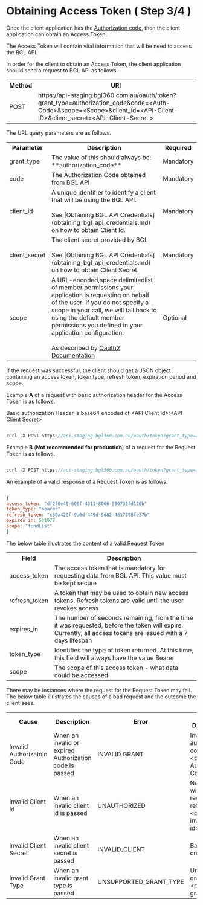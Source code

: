 # Obtaining Access Token ( Step 3/4 )

Once the client application has the [Authorization code](request_for_an_authorization_code.md), then the client application can obtain an Access Token.

The Access Token will contain vital information that will be need to access the BGL API.

In order for the client to obtain an Access Token, the client application should send a request to BGL API as follows.

<table>
    <tr>
        <th>Method</th>
        <th>URI</th>
    </tr>
    <tr>
        <td>POST</td>
        <td>https://api-staging.bgl360.com.au/oauth/token?grant_type=authorization_code&code=&lt;Auth-Code&gt;&scope=&lt;Scope&gt;&client_id=&lt;API-Client-ID&gt;&client_secret=&lt;API-Client-Secret &gt;</td>
    </tr>
</table>

The URL query parameters are as follows.

<table>
    <tr>
        <th>Parameter</th>
        <th>Description</th>
        <th>Required</th>
    </tr>
    <tr>
        <td>grant_type</td>
        <td>The value of this should always be: **authorization_code**</td>
        <td>Mandatory</td>
    </tr>
    <tr>
        <td>code</td>
        <td>The Authorization Code obtained from BGL API</td>
        <td>Mandatory</td>
    </tr>
    <tr>
        <td>client_id</td>
        <td>A unique identifier to identify a client that will be using the BGL API.<br><br>See [Obtaining BGL API Credentials](obtaining_bgl_api_credentials.md) on how to obtain Client Id.</td>
        <td>Mandatory</td>
    </tr>
    <tr>
        <td>client_secret</td>
        <td>The client secret provided by BGL<br><br>See [Obtaining BGL API Credentials](obtaining_bgl_api_credentials.md) on how to obtain Client Secret.</td>
        <td>Mandatory</td>
    </tr>
    <tr>
        <td>scope</td>
        <td>A URL-encoded,space delimitedlist of member permissions your application is requesting on behalf of the user. If you do not specify a scope in your call, we will fall back to using the default member permissions you defined in your application configuration. <br><br>As described by <a href="http://tools.ietf.org/html/rfc6749#section-3.3">Oauth2 Documentation</a></td>
        <td>Optional</td>
    </tr>
</table>

If the request was successful, the client should get a JSON object containing an access token, token type, refresh token, expiration period and scope.

Example **A** of a request with basic authorization header for the Access Token is as follows.

Basic authorization Header is  base64 encoded of &lt;API Client Id&gt;:&lt;API Client Secret&gt;

```javascript

curl -X POST https://api-staging.bgl360.com.au/oauth/token?grant_type=authorization_code&code=<Auth-Code>&scope=<Scope> --header "Authorization: Basic xxxxxxxxxx"

```

Example **B** (**Not recommended for production**) of a request  for the Request Token is as follows.

```javascript

curl -X POST https://api-staging.bgl360.com.au/oauth/token?grant_type=authorization_code&code=<Auth-Code>&scope=<Scope>&client_id=<API-Client-ID>&client_secret=<API-Client-Secret>

```

An example of a valid response of a Request Token is as follows.

```javascript

{
access_token: "df2f0e40-606f-4311-8066-590732fd126b"
token_type: "bearer"
refresh_token: "c50a429f-9a6d-449d-8d82-4817798fe27b"
expires_in: 581977
scope: "fundList"
}

```

The below table illustrates the content of a valid Request Token

<table>
    <tr>
        <th>Field</th>
        <th>Description</th>
    </tr>
    <tr>
        <td>access_token</td>
        <td>The access token that is mandatory for requesting data from BGL API. This value must be kept secure</td>
    </tr>
    <tr>
        <td>refresh_token</td>
        <td>A token that may be used to obtain new access tokens. Refresh tokens are valid until the user revokes access</td>
    </tr>
    <tr>
        <td>expires_in</td>
        <td>The number of seconds remaining, from the time it was requested, before the token will expire. Currently, all access tokens are issued with a 7 days lifespan</td>
    </tr>
    <tr>
        <td>token_type</td>
        <td>Identifies the type of token returned. At this time, this field will always have the value Bearer</td>
    </tr>
    <tr>
        <td>scope</td>
        <td>The scope of this access token - what data could be accessed</td>
    </tr>
</table>

There may be instances where the request for the Request Token may fail.  The below table illustrates the causes of a bad request and the outcome the client sees.

<table>
    <tr>
        <th>Cause</th>
        <th>Description</th>
        <th>Error</th>
        <th>Error Description</th>
    </tr>
    <tr>
        <td>Invalid Authorizatoin Code</td>
        <td>When an invalid or expired Authorization code is passed</td>
        <td>INVALID GRANT</td>
        <td>Invalid authorization code: &lt;passed Authorization Code&gt;</td>
    </tr>
    <tr>
        <td>Invalid Client Id</td>
        <td>When an invalid client id is passed</td>
        <td>UNAUTHORIZED</td>
        <td>No client with requested refkey: &lt;passed invalid client id&gt;</td>
    </tr>
    <tr>
        <td>Invalid Client Secret</td>
        <td>When an invalid client secret is passed</td>
        <td>INVALID_CLIENT</td>
        <td>Bad client credentials</td>
    </tr>
    <tr>
        <td>Invalid Grant Type</td>
        <td>When an invalid grant type is passed</td>
        <td>UNSUPPORTED_GRANT_TYPE</td>
        <td>Unsupported grant type: &lt;passed grant type&gt;</td>
    </tr>
</table>
